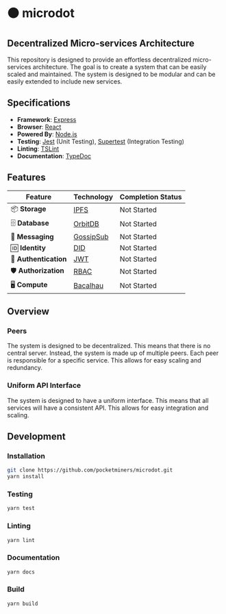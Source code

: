 # 🟠 microdot

## Decentralized Micro-services Architecture

This repository is designed to provide an effortless decentralized micro-services architecture. The goal is to create a system that can be easily scaled and maintained. The system is designed to be modular and can be easily extended to include new services.

## Specifications

- **Framework**: [Express](https://expressjs.com/)
- **Browser**: [React](https://reactjs.org/)
- **Powered By**: [Node.js](https://nodejs.org/)
- **Testing**: [Jest](https://jestjs.io/) (Unit Testing), [Supertest](https://github.com/visionmedia/supertest) (Integration Testing)
- **Linting**: [TSLint](https://palantir.github.io/tslint/)
- **Documentation**: [TypeDoc](https://typedoc.org/)

## Features

| Feature          | Technology                                                                 | Completion Status |
|------------------|-----------------------------------------------------------------------------|-------------------|
| 📦 **Storage**   | [IPFS](https://ipfs.tech/)                                                  | Not Started       |
| 🗄️ **Database**  | [OrbitDB](https://orbitdb.org/)                                             | Not Started       |
| 💬 **Messaging** | [GossipSub](https://docs.libp2p.io/concepts/publish-subscribe/)             | Not Started       |
| 🆔 **Identity**  | [DID](https://www.w3.org/TR/did-core/)                                      | Not Started       |
| 🔑 **Authentication** | [JWT](https://jwt.io/)                                                 | Not Started       |
| 🛡️ **Authorization** | [RBAC](https://en.wikipedia.org/wiki/Role-based_access_control)         | Not Started       |
| 🖥️ **Compute**   | [Bacalhau](https://www.bacalhau.org/)                                       | Not Started       |

## Overview

### Peers 

The system is designed to be decentralized. This means that there is no central server. Instead, the system is made up of multiple peers. Each peer is responsible for a specific service. This allows for easy scaling and redundancy.


### Uniform API Interface

The system is designed to have a uniform interface. This means that all services will have a consistent API. This allows for easy integration and scaling.

## Development

### Installation

```bash
git clone https://github.com/pocketminers/microdot.git
yarn install
```

### Testing

```bash
yarn test
```

### Linting

```bash
yarn lint
```

### Documentation

```bash
yarn docs
```

### Build

```bash
yarn build
```
